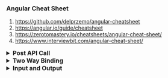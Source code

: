 ### Angular Cheat Sheet

1. https://github.com/delprzemo/angular-cheatsheet
2. https://angular.io/guide/cheatsheet
2. https://zerotomastery.io/cheatsheets/angular-cheat-sheet/
3. https://www.interviewbit.com/angular-cheat-sheet/

<details >
 <summary style="font-size: medium; font-weight: bold">Post API Call</summary>

```ts
import { HttpClient } from "@angular/common/http";
import { Injectable } from "@angular/core";
import { Observable } from "rxjs";
import { environment } from "src/environments/environment";

@Injectable({
  providedIn: "root",
})
export class EditRuleService {
  constructor(private http: HttpClient) {}

  editFirewallRule(ruleDetails): Observable<any> {
    return this.http.post<any>(
      environment.jobServiceBaseUrl + "/firewall/rule/edit",
      ruleDetails,
      {
        responseType: "text" as "json",
      }
    );
  }
}
```
</details>

<details >
 <summary style="font-size: medium; font-weight: bold">Two Way Binding</summary>

![img.png](img.png)

</details>

<details >
 <summary style="font-size: medium; font-weight: bold">Input and Output</summary>

**Input() To pass value into child component**

Sample child component implementation

```ts
export class SampleComponent {
	@Input() value: any/string/object/…;
	...
}
```

Sample parent component usage

```angular2html
<app-sample-component [value]="myValue"></app-sampe-component>
```


**Output() Emiting event to parent component**

Sample child component

```ts
@Output() myEvent: EventEmitter<MyModel> = new EventEmitter();
onRemoved(item: MyModel) {
	this.myEvent.emit(item);
}
```

Sample parent component

```angular2html
<app-my-component 
(myEvent)="someFunction()"></app-my-component>
```
onRemoved in child component is calling someFunction in parent component
</details>
